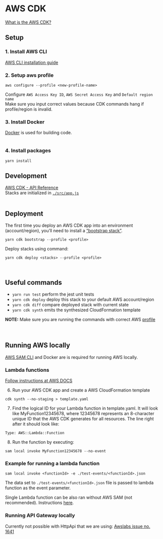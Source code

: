 # AWS CDK

[What is the AWS CDK?](https://docs.aws.amazon.com/cdk/latest/guide/home.html)


## Setup

### 1. Install AWS CLI
[AWS CLI installation guide](https://docs.aws.amazon.com/cli/latest/userguide/install-cliv2.html)

### 2. Setup aws profile
```
aws configure --profile <new-profile-name>
```
Configure `AWS Access Key ID`, `AWS Secret Access Key` and `Default region name`\
Make sure you input correct values because CDK commands hang if profile/region is invalid.

### 3. Install Docker
[Docker](https://www.docker.com/products/docker-desktop) is used for building code.
<br/><br/>

### 4. Install packages
```
yarn install
```

## Development
[AWS CDK - API Reference](https://docs.aws.amazon.com/cdk/api/latest/docs/aws-construct-library.html)\
Stacks are initialized in [`./src/app.js`](./src/app.js)
<br/><br/>


## Deployment

The first time you deploy an AWS CDK app into an environment (account/region), you’ll need to install a [“bootstrap stack”](https://github.com/aws/aws-cdk/blob/master/design/cdk-bootstrap.md).

```
yarn cdk bootstrap --profile <profile>
```

Deploy stacks using command:
```
yarn cdk deploy <stacks> --profile <profile>
```
<br/>


## Useful commands
 * `yarn run test`            perform the jest unit tests
 * `yarn cdk deploy`          deploy this stack to your default AWS account/region
 * `yarn cdk diff`            compare deployed stack with current state
 * `yarn cdk synth`           emits the synthesized CloudFormation template

**NOTE:** Make sure you are running the commands with correct AWS [profile](#-2.-setup-aws-profile)
<br/><br/><br/>



## Running AWS locally

[AWS SAM CLI](https://docs.aws.amazon.com/serverless-application-model/latest/developerguide/serverless-sam-cli-install.html) and Docker are is required for running AWS locally.


### Lambda functions

[Follow instructions at AWS DOCS](https://docs.aws.amazon.com/cdk/latest/guide/sam.html)

6. Run your AWS CDK app and create a AWS CloudFormation template
```
cdk synth --no-staging > template.yaml
```

7. Find the logical ID for your Lambda function in template.yaml. It will look like MyFunction12345678, where 12345678 represents an 8-character unique ID that the AWS CDK generates for all resources. The line right after it should look like:
```
Type: AWS::Lambda::Function
```

8. Run the function by executing:
```
sam local invoke MyFunction12345678 --no-event
```

### Example for running a lambda function

```
sam local invoke <functionId> -e ./test-events/<functionId>.json
```
The data set to `./test-events/<functionId>.json` file is passed to lambda function as the event parameter.

Single Lambda function can be also ran without AWS SAM (not recommended). Instructions [here](../api/src/README.md).



### Running API Gateway locally

Currently not possible with HttpApi that we are using: [Awslabs issue no. 1641](https://github.com/awslabs/aws-sam-cli/issues/1641)
